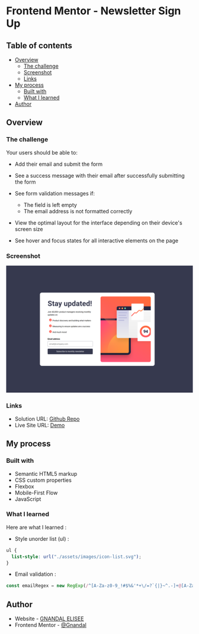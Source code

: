 # Frontend Mentor - Newsletter Sign Up

## Table of contents

- [Overview](#overview)
  - [The challenge](#the-challenge)
  - [Screenshot](#screenshot)
  - [Links](#links)
- [My process](#my-process)
  - [Built with](#built-with)
  - [What I learned](#what-i-learned)
- [Author](#author)

## Overview

### The challenge

Your users should be able to:

- Add their email and submit the form
- See a success message with their email after successfully submitting the form
- See form validation messages if:
   - The field is left empty
   - The email address is not formatted correctly

- View the optimal layout for the interface depending on their device's screen size
- See hover and focus states for all interactive elements on the page

### Screenshot

![](./screenshot.png)

### Links

- Solution URL: [Github Repo](https://github.com/Gnandal/newsletter_signup)
- Live Site URL: [Demo](https://gnandal.github.io/newsletter_signup)

## My process

### Built with

- Semantic HTML5 markup
- CSS custom properties
- Flexbox
- Mobile-First Flow
- JavaScript

### What I learned

Here are what I learned :

- Style unorder list (ul) :
```css
ul {
  list-style: url("./assets/images/icon-list.svg");
}
```

- Email validation :
```js
const emailRegex = new RegExp(/^[A-Za-z0-9_!#$%&'*+\/=?`{|}~^.-]+@[A-Za-z0-9.-]+$/, "gm");
```

## Author

- Website - [GNANDAL  ELISEE](https://gnandal-elisee.vercel.app)
- Frontend Mentor - [@Gnandal](https://www.frontendmentor.io/profile/Gnandal)
